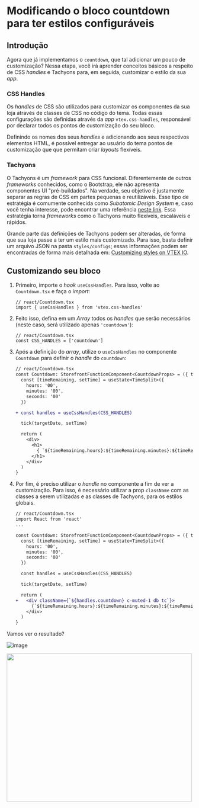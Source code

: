 # Modificando o bloco countdown para ter estilos configuráveis

## Introdução
Agora que já implementamos o `countdown`, que tal adicionar um pouco de customização? Nessa etapa, você irá aprender conceitos básicos a respeito de CSS *handles* e Tachyons para, em seguida, customizar o estilo da sua *app*.

### CSS Handles

Os *handles* de CSS são utilizados para customizar os componentes da sua loja através de classes de CSS no código do tema. Todas essas configurações são definidas através da *app* `vtex.css-handles`, responsável por declarar todos os pontos de customização do seu bloco.

Definindo os nomes dos seus *handles* e adicionando aos seus respectivos elementos HTML, é possível entregar ao usuário do tema pontos de customização que que permitam criar *layouts* flexíveis. 

### Tachyons
O Tachyons é um *framework* para CSS funcional. Diferentemente de outros *frameworks* conhecidos, como o Bootstrap, ele não apresenta componentes UI "pré-buildados". Na verdade, seu objetivo é justamente separar as regras de CSS em partes pequenas e reutilizáveis. Esse tipo de estratégia é comumente conhecida como *Subatomic Design System* e, caso você tenha interesse, pode encontrar uma referência [neste link](https://daneden.me/2018/01/05/subatomic-design-systems/). Essa estratégia torna *frameworks* como o Tachyons muito flexíveis, escaláveis e rápidos.

Grande parte das definições de Tachyons podem ser alteradas, de forma que sua loja passe a ter um estilo mais customizado. Para isso, basta definir um arquivo JSON na pasta `styles/configs`; essas informações podem ser encontradas de forma mais detalhada em: [Customizing styles on VTEX IO](https://developers.vtex.com/docs/vtex-io-documentation-5-customizingstyles). 

## Customizando seu bloco

1. Primeiro, importe o *hook* `useCssHandles`. Para isso, volte ao `Countdown.tsx` e faça o *import*:

    ```tsx
    // react/Countdown.tsx
    import { useCssHandles } from 'vtex.css-handles'
    ```

2. Feito isso, defina em um *Array* todos os *handles* que serão necessários (neste caso, será utilizado apenas `'countdown'`):

    ```tsx
    // react/Countdown.tsx
    const CSS_HANDLES = ['countdown']
    ```

3. Após a definição do _array_, utilize o `useCssHandles` no componente `Countdown` para definir o *handle* do `countdown`:

    ```diff
    // react/Countdown.tsx
    const Countdown: StorefrontFunctionComponent<CountdownProps> = ({ targetDate = DEFAULT_TARGET_DATE }) => {
      const [timeRemaining, setTime] = useState<TimeSplit>({
        hours: '00',
        minutes: '00',
        seconds: '00'
      })

    + const handles = useCssHandles(CSS_HANDLES)

      tick(targetDate, setTime)

      return (
        <div>
          <h1>
            { `${timeRemaining.hours}:${timeRemaining.minutes}:${timeRemaining.seconds}` }
          </h1>
        </div>
      )
    }
    ```

4. Por fim, é preciso utilizar o *handle* no componente a fim de ver a customização. Para isso, é necessário utilizar a prop `className` com as classes a serem utilizadas e as classes de Tachyons, para os estilos globais.

    ```diff
    // react/Countdown.tsx
    import React from 'react'
    ...

    const Countdown: StorefrontFunctionComponent<CountdownProps> = ({ targetDate = DEFAULT_TARGET_DATE }) => {
      const [timeRemaining, setTime] = useState<TimeSplit>({
        hours: '00',
        minutes: '00',
        seconds: '00'
      })

      const handles = useCssHandles(CSS_HANDLES)

      tick(targetDate, setTime)

      return (
    +   <div className={`${handles.countdown} c-muted-1 db tc`}>
          {`${timeRemaining.hours}:${timeRemaining.minutes}:${timeRemaining.seconds}`}
        </div>
      )
    }
    ```

Vamos ver o resultado?

![image](https://user-images.githubusercontent.com/19495917/75475280-457cab80-5977-11ea-938e-d3c2b532e891.png)

<img src="https://user-images.githubusercontent.com/19495917/75475388-7a88fe00-5977-11ea-9d35-c13482f1e61c.gif" width="500" height="400"/>
